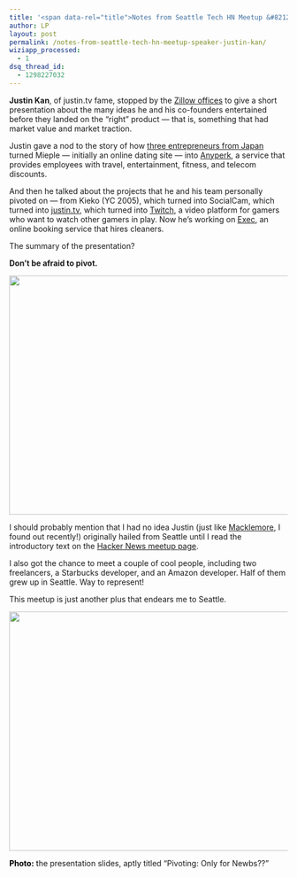 ```yaml
---
title: '<span data-rel="title">Notes from Seattle Tech HN Meetup &#8212; Speaker: Justin Kan</span>'
author: LP
layout: post
permalink: /notes-from-seattle-tech-hn-meetup-speaker-justin-kan/
wiziapp_processed:
  - 1
dsq_thread_id:
  - 1298227032
---
```

<span data-rel="content">

<p>
  <strong>Justin Kan</strong>, of justin.tv fame, stopped by the <a href="http://www.zillow.com/">Zillow offices</a> to give a short presentation about the many ideas he and his co-founders entertained before they landed on the &#8220;right&#8221; product &#8212; that is, something that had market value and market traction.
</p>

<p>
  Justin gave a nod to the story of how <a href="http://www.bullfax.com/?q=node-meet-ceo-who-lived-taco-bell-parking-lot-and-now-runs-c">three entrepreneurs from Japan</a> turned Mieple &#8212; initially an online dating site &#8212; into <a href="https://anyperk.com/">Anyperk</a>, a service that provides employees with travel, entertainment, fitness, and telecom discounts.
</p>

<p>
  And then he talked about the projects that he and his team personally pivoted on &#8212; from Kieko (YC 2005), which turned into SocialCam, which turned into <a href="http://www.justin.tv/">justin.tv</a>, which turned into <a href="http://www.twitch.tv/">Twitch</a>, a video platform for gamers who want to watch other gamers in play. Now he&#8217;s working on <a href="https://iamexec.com/">Exec</a>, an online booking service that hires cleaners.
</p>

<p>
  The summary of the presentation?
</p>

<p>
  <strong>Don&#8217;t be afraid to pivot.</strong>
</p>

<p>
  <a href="http://www.thecodingdiaries.com/wp-content/uploads/2013/05/justinkan2.jpg"><img title="justinkan2" src="http://www.thecodingdiaries.com/wp-content/uploads/2013/05/justinkan2.jpg" alt="" width="576" height="432" /></a>
</p>

<p>
  I should probably mention that I had no idea Justin (just like <a href="http://grist.org/list/macklemore-credits-seattles-park-system-with-launching-his-rap-career/#.UZePE1eoZs4.twitter">Macklemore</a>, I found out recently!) originally hailed from Seattle until I read the introductory text on the <a href="http://www.meetup.com/HackerNewsSeattleMeetup/events/115959022/">Hacker News meetup page</a>.
</p>

<p>
  I also got the chance to meet a couple of cool people, including two freelancers, a Starbucks developer, and an Amazon developer. Half of them grew up in Seattle. Way to represent!
</p>

<p>
  This meetup is just another plus that endears me to Seattle.
</p>

<p>
  <a href="http://www.thecodingdiaries.com/wp-content/uploads/2013/05/justinkan1.jpg"><img class="alignnone  wp-image-508" title="justinkan1" src="http://www.thecodingdiaries.com/wp-content/uploads/2013/05/justinkan1.jpg" alt="" width="576" height="432" /></a>
</p>

<p>
  <span style="color: #000000;"><strong>Photo:</strong> t</span>he presentation slides, aptly titled &#8220;Pivoting: Only for Newbs??&#8221;
</p>

<p>
  &nbsp;
</p></span>